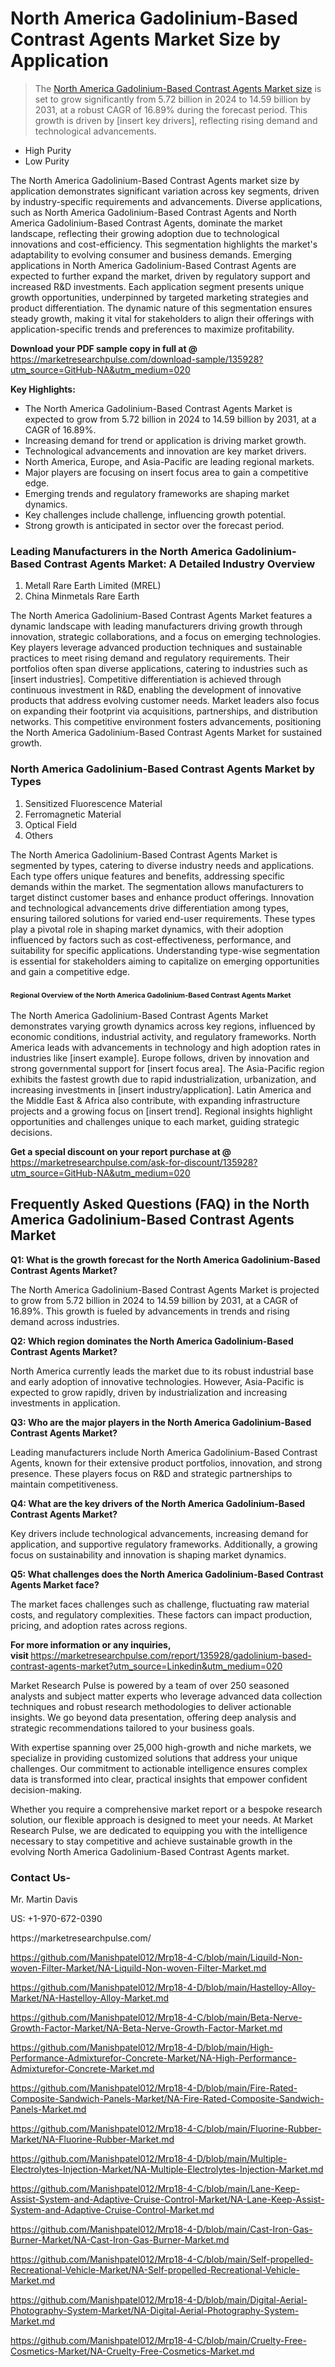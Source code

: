 <h1>North America Gadolinium-Based Contrast Agents Market&nbsp;Size by Application</h1><blockquote><p>The <a href="https://marketresearchpulse.com/download-sample/135928?utm_source=GitHub-NA&amp;utm_medium=020">North America Gadolinium-Based Contrast Agents Market size</a> is set to grow significantly from 5.72 billion in 2024 to 14.59 billion by 2031, at a robust CAGR of 16.89% during the forecast period. This growth is driven by [insert key drivers], reflecting rising demand and technological advancements.</p></blockquote><ul><li>High Purity <li> Low Purity</li></ul><p>The North America Gadolinium-Based Contrast Agents market size by application demonstrates significant variation across key segments, driven by industry-specific requirements and advancements. Diverse applications, such as North America Gadolinium-Based Contrast Agents and North America Gadolinium-Based Contrast Agents, dominate the market landscape, reflecting their growing adoption due to technological innovations and cost-efficiency. This segmentation highlights the market's adaptability to evolving consumer and business demands. Emerging applications in North America Gadolinium-Based Contrast Agents are expected to further expand the market, driven by regulatory support and increased R&D investments. Each application segment presents unique growth opportunities, underpinned by targeted marketing strategies and product differentiation. The dynamic nature of this segmentation ensures steady growth, making it vital for stakeholders to align their offerings with application-specific trends and preferences to maximize profitability.</p><p><strong>Download your PDF sample copy in full at @ </strong><a href="https://marketresearchpulse.com/download-sample/135928?utm_source=GitHub-NA&amp;utm_medium=020">https://marketresearchpulse.com/download-sample/135928?utm_source=GitHub-NA&amp;utm_medium=020</a></p><p><strong>Key Highlights: </strong></p><ul><li>The North America Gadolinium-Based Contrast Agents Market is expected to grow from 5.72 billion in 2024 to 14.59 billion by 2031, at a CAGR of 16.89%.</li><li>Increasing demand for trend or application is driving market growth.</li><li>Technological advancements and innovation are key market drivers.</li><li>North America, Europe, and Asia-Pacific are leading regional markets.</li><li>Major players are focusing on insert focus area to gain a competitive edge.</li><li>Emerging trends and regulatory frameworks are shaping market dynamics.</li><li>Key challenges include challenge, influencing growth potential.</li><li>Strong growth is anticipated in sector over the forecast period.</li></ul><h3>Leading Manufacturers in the North America Gadolinium-Based Contrast Agents Market: A Detailed Industry Overview</h3><ol><li>Metall Rare Earth Limited (MREL)</li><li>China Minmetals Rare Earth</li></ol><div class="flex max-w-full flex-col flex-grow"><div class="min-h-8 text-message flex w-full flex-col items-end gap-2 whitespace-normal break-words [.text-message+&amp;]:mt-5" dir="auto" data-message-author-role="assistant" data-message-id="fd8432e4-4910-450d-b182-61b7bfb0a01f" data-message-model-slug="gpt-4o"><div class="flex w-full flex-col gap-1 empty:hidden first:pt-[3px]"><div class="markdown prose w-full break-words dark:prose-invert light"><p>The North America Gadolinium-Based Contrast Agents Market features a dynamic landscape with leading manufacturers driving growth through innovation, strategic collaborations, and a focus on emerging technologies. Key players leverage advanced production techniques and sustainable practices to meet rising demand and regulatory requirements. Their portfolios often span diverse applications, catering to industries such as [insert industries]. Competitive differentiation is achieved through continuous investment in R&amp;D, enabling the development of innovative products that address evolving customer needs. Market leaders also focus on expanding their footprint via acquisitions, partnerships, and distribution networks. This competitive environment fosters advancements, positioning the North America Gadolinium-Based Contrast Agents Market for sustained growth.</p></div></div></div></div><h3>North America Gadolinium-Based Contrast Agents Market by Types</h3><ol><li>Sensitized Fluorescence Material <li> Ferromagnetic Material <li> Optical Field <li> Others</li></ol><div class="flex max-w-full flex-col flex-grow"><div class="min-h-8 text-message flex w-full flex-col items-end gap-2 whitespace-normal break-words [.text-message+&amp;]:mt-5" dir="auto" data-message-author-role="assistant" data-message-id="084470be-0bb7-4664-bddf-5156b4f41249" data-message-model-slug="gpt-4o-mini"><div class="flex w-full flex-col gap-1 empty:hidden first:pt-[3px]"><div class="markdown prose w-full break-words dark:prose-invert light"><p>The North America Gadolinium-Based Contrast Agents Market is segmented by types, catering to diverse industry needs and applications. Each type offers unique features and benefits, addressing specific demands within the market. The segmentation allows manufacturers to target distinct customer bases and enhance product offerings. Innovation and technological advancements drive differentiation among types, ensuring tailored solutions for varied end-user requirements. These types play a pivotal role in shaping market dynamics, with their adoption influenced by factors such as cost-effectiveness, performance, and suitability for specific applications. Understanding type-wise segmentation is essential for stakeholders aiming to capitalize on emerging opportunities and gain a competitive edge.</p></div></div></div></div><h3><span style="font-size: 11px;">Regional Overview of the North America Gadolinium-Based Contrast Agents Market</span></h3><div class="flex max-w-full flex-col flex-grow"><div class="min-h-8 text-message flex w-full flex-col items-end gap-2 whitespace-normal break-words [.text-message+&amp;]:mt-5" dir="auto" data-message-author-role="assistant" data-message-id="e9038762-ce64-4e30-91c9-9bd413514231" data-message-model-slug="gpt-4o-mini"><div class="flex w-full flex-col gap-1 empty:hidden first:pt-[3px]"><div class="markdown prose w-full break-words dark:prose-invert light"><p>The North America Gadolinium-Based Contrast Agents Market demonstrates varying growth dynamics across key regions, influenced by economic conditions, industrial activity, and regulatory frameworks. North America leads with advancements in technology and high adoption rates in industries like [insert example]. Europe follows, driven by innovation and strong governmental support for [insert focus area]. The Asia-Pacific region exhibits the fastest growth due to rapid industrialization, urbanization, and increasing investments in [insert industry/application]. Latin America and the Middle East &amp; Africa also contribute, with expanding infrastructure projects and a growing focus on [insert trend]. Regional insights highlight opportunities and challenges unique to each market, guiding strategic decisions.</p></div></div></div></div><p><strong>Get a special discount on your report purchase at @ </strong><a href="https://marketresearchpulse.com/ask-for-discount/135928?utm_source=GitHub-NA&amp;utm_medium=020">https://marketresearchpulse.com/ask-for-discount/135928?utm_source=GitHub-NA&amp;utm_medium=020</a></p><h2>Frequently Asked Questions (FAQ) in the North America Gadolinium-Based Contrast Agents Market</h2><p><strong>Q1: What is the growth forecast for the North America Gadolinium-Based Contrast Agents Market?</strong></p><p>The North America Gadolinium-Based Contrast Agents Market is projected to grow from 5.72 billion in 2024 to 14.59 billion by 2031, at a CAGR of 16.89%. This growth is fueled by advancements in trends and rising demand across industries.</p><p><strong>Q2: Which region dominates the North America Gadolinium-Based Contrast Agents Market?</strong></p><p>North America currently leads the market due to its robust industrial base and early adoption of innovative technologies. However, Asia-Pacific is expected to grow rapidly, driven by industrialization and increasing investments in application.</p><p><strong>Q3: Who are the major players in the North America Gadolinium-Based Contrast Agents Market?</strong></p><p>Leading manufacturers include North America Gadolinium-Based Contrast Agents, known for their extensive product portfolios, innovation, and strong presence. These players focus on R&amp;D and strategic partnerships to maintain competitiveness.</p><p><strong>Q4: What are the key drivers of the North America Gadolinium-Based Contrast Agents Market?</strong></p><p>Key drivers include technological advancements, increasing demand for application, and supportive regulatory frameworks. Additionally, a growing focus on sustainability and innovation is shaping market dynamics.</p><p><strong>Q5: What challenges does the North America Gadolinium-Based Contrast Agents Market face?</strong></p><p>The market faces challenges such as challenge, fluctuating raw material costs, and regulatory complexities. These factors can impact production, pricing, and adoption rates across regions.</p><p><strong>For more information or any inquiries, visit&nbsp;</strong><a href="https://marketresearchpulse.com/report/135928/gadolinium-based-contrast-agents-market?utm_source=Linkedin&utm_medium=020">https://marketresearchpulse.com/report/135928/gadolinium-based-contrast-agents-market?utm_source=Linkedin&utm_medium=020</a></p><p>Market Research Pulse is powered by a team of over 250 seasoned analysts and subject matter experts who leverage advanced data collection techniques and robust research methodologies to deliver actionable insights. We go beyond data presentation, offering deep analysis and strategic recommendations tailored to your business goals.</p><p>With expertise spanning over 25,000 high-growth and niche markets, we specialize in providing customized solutions that address your unique challenges. Our commitment to actionable intelligence ensures complex data is transformed into clear, practical insights that empower confident decision-making.</p><p>Whether you require a comprehensive market report or a bespoke research solution, our flexible approach is designed to meet your needs. At Market Research Pulse, we are dedicated to equipping you with the intelligence necessary to stay competitive and achieve sustainable growth in the evolving North America Gadolinium-Based Contrast Agents market.</p><h3><strong>Contact Us-</strong></h3><p>Mr. Martin Davis</p><p>US: +1-970-672-0390</p><p>https://marketresearchpulse.com/</p><p><a href="https://github.com/Manishpatel012/Mrp18-4-C/blob/main/Liquild-Non-woven-Filter-Market/NA-Liquild-Non-woven-Filter-Market.md">https://github.com/Manishpatel012/Mrp18-4-C/blob/main/Liquild-Non-woven-Filter-Market/NA-Liquild-Non-woven-Filter-Market.md</a></p><p><a href="https://github.com/Manishpatel012/Mrp18-4-D/blob/main/Hastelloy-Alloy-Market/NA-Hastelloy-Alloy-Market.md">https://github.com/Manishpatel012/Mrp18-4-D/blob/main/Hastelloy-Alloy-Market/NA-Hastelloy-Alloy-Market.md</a></p><p><a href="https://github.com/Manishpatel012/Mrp18-4-C/blob/main/Beta-Nerve-Growth-Factor-Market/NA-Beta-Nerve-Growth-Factor-Market.md">https://github.com/Manishpatel012/Mrp18-4-C/blob/main/Beta-Nerve-Growth-Factor-Market/NA-Beta-Nerve-Growth-Factor-Market.md</a></p><p><a href="https://github.com/Manishpatel012/Mrp18-4-D/blob/main/High-Performance-Admixturefor-Concrete-Market/NA-High-Performance-Admixturefor-Concrete-Market.md">https://github.com/Manishpatel012/Mrp18-4-D/blob/main/High-Performance-Admixturefor-Concrete-Market/NA-High-Performance-Admixturefor-Concrete-Market.md</a></p><p><a href="https://github.com/Manishpatel012/Mrp18-4-D/blob/main/Fire-Rated-Composite-Sandwich-Panels-Market/NA-Fire-Rated-Composite-Sandwich-Panels-Market.md">https://github.com/Manishpatel012/Mrp18-4-D/blob/main/Fire-Rated-Composite-Sandwich-Panels-Market/NA-Fire-Rated-Composite-Sandwich-Panels-Market.md</a></p><p><a href="https://github.com/Manishpatel012/Mrp18-4-C/blob/main/Fluorine-Rubber-Market/NA-Fluorine-Rubber-Market.md">https://github.com/Manishpatel012/Mrp18-4-C/blob/main/Fluorine-Rubber-Market/NA-Fluorine-Rubber-Market.md</a></p><p><a href="https://github.com/Manishpatel012/Mrp18-4-D/blob/main/Multiple-Electrolytes-Injection-Market/NA-Multiple-Electrolytes-Injection-Market.md">https://github.com/Manishpatel012/Mrp18-4-D/blob/main/Multiple-Electrolytes-Injection-Market/NA-Multiple-Electrolytes-Injection-Market.md</a></p><p><a href="https://github.com/Manishpatel012/Mrp18-4-C/blob/main/Lane-Keep-Assist-System-and-Adaptive-Cruise-Control-Market/NA-Lane-Keep-Assist-System-and-Adaptive-Cruise-Control-Market.md">https://github.com/Manishpatel012/Mrp18-4-C/blob/main/Lane-Keep-Assist-System-and-Adaptive-Cruise-Control-Market/NA-Lane-Keep-Assist-System-and-Adaptive-Cruise-Control-Market.md</a></p><p><a href="https://github.com/Manishpatel012/Mrp18-4-D/blob/main/Cast-Iron-Gas-Burner-Market/NA-Cast-Iron-Gas-Burner-Market.md">https://github.com/Manishpatel012/Mrp18-4-D/blob/main/Cast-Iron-Gas-Burner-Market/NA-Cast-Iron-Gas-Burner-Market.md</a></p><p><a href="https://github.com/Manishpatel012/Mrp18-4-C/blob/main/Self-propelled-Recreational-Vehicle-Market/NA-Self-propelled-Recreational-Vehicle-Market.md">https://github.com/Manishpatel012/Mrp18-4-C/blob/main/Self-propelled-Recreational-Vehicle-Market/NA-Self-propelled-Recreational-Vehicle-Market.md</a></p><p><a href="https://github.com/Manishpatel012/Mrp18-4-D/blob/main/Digital-Aerial-Photography-System-Market/NA-Digital-Aerial-Photography-System-Market.md">https://github.com/Manishpatel012/Mrp18-4-D/blob/main/Digital-Aerial-Photography-System-Market/NA-Digital-Aerial-Photography-System-Market.md</a></p><p><a href="https://github.com/Manishpatel012/Mrp18-4-C/blob/main/Cruelty-Free-Cosmetics-Market/NA-Cruelty-Free-Cosmetics-Market.md">https://github.com/Manishpatel012/Mrp18-4-C/blob/main/Cruelty-Free-Cosmetics-Market/NA-Cruelty-Free-Cosmetics-Market.md</a></p>
